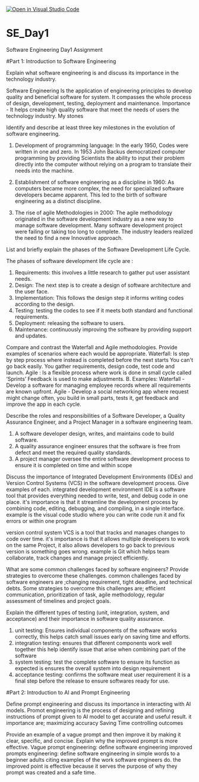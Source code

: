 [![Open in Visual Studio Code](https://classroom.github.com/assets/open-in-vscode-2e0aaae1b6195c2367325f4f02e2d04e9abb55f0b24a779b69b11b9e10269abc.svg)](https://classroom.github.com/online_ide?assignment_repo_id=15553493&assignment_repo_type=AssignmentRepo)
# SE_Day1
Software Engineering Day1 Assignment

#Part 1: Introduction to Software Engineering

Explain what software engineering is and discuss its importance in the technology industry.

Software Engineering Is the application of engineering principles to develop quality and beneficial software for system. It compasses the whole process of design, development, testing, deployment and maintenance. 
Importance - It helps create high quality software that meet the needs of users the technology industry. My stones

Identify and describe at least three key milestones in the evolution of software engineering.

1. Development of programming language: In the early 1950, Codes were written in one and zero. In 1953 John Backus democratized computer programming by providing Scientists the ability to input their problem directly into the computer without relying on a program to translate their needs into  the machine.

2. Establishment of software engineering as a discipline in 1960: As computers became  more complex, the need for specialized software developers became apparent. This led to the birth of software engineering as a distinct discipline. 

3. The rise of agile Methodologies in 2000: The agile methodology originated in the software development industry as a new way to manage software development. Many software development project were failing or taking too long to complete. The industry leaders realized the need to find a new Innovative approach. 


List and briefly explain the phases of the Software Development Life Cycle.

The phases of software development life cycle are : 
1. Requirements: this involves a little research to gather put user assistant needs. 
2. Design: The next step is to create a design of software architecture and the user face. 
3. Implementation: This follows the design step it informs writing codes according to the design. 
4. Testing: testing the codes to see if it meets both standard and functional requirements. 
5. Deployment: releasing the software to users. 
6. Maintenance: continuously improving the software by providing support and updates. 


Compare and contrast the Waterfall and Agile methodologies. Provide examples of scenarios where each would be appropriate.
Waterfall: Is step by step process where instead is completed before the next starts You can't go back easily. You gather  requirements, design code, test code and launch. 
Agile : Is a flexible process where work is done in small cycle called ‘Sprints’ Feedback is used to make adjustments.
B. Examples:
Waterfall - Develop a software for managing employee records where all requirements are known upfront. 
Agile - Develop a social networking app where request might change often, you build in small parts, tests it, get feedback and improve the app in each cycle. 


Describe the roles and responsibilities of a Software Developer, a Quality Assurance Engineer, and a Project Manager in a software engineering team.
1. A software developer design, writes, and maintains code to build software.
2. A quality assurance engineer ensures that the software is free from defect and meet the required quality standards.
3. A project manager oversee the entire software development process to ensure it is completed on time and within scope

Discuss the importance of Integrated Development Environments (IDEs) and Version Control Systems (VCS) in the software development process. Give examples of each.
integrated development environment IDE is a software tool that provides everything needed to write, test, and debug code in one place. it's importance is that it streamline the development process by combining code, editing, debugging, and compiling, in a single interface. 
example is the visual code studio where you can write code run it and fix errors or within one program

version control system VCS is a tool that tracks and manages changes to code over time. it's importance is that it allows multiple developers to work on the same Project, it also allows developers to go back to previous version is something goes wrong. example is Git which helps team collaborate, track changes and manage project efficiently. 


What are some common challenges faced by software engineers? Provide strategies to overcome these challenges.
common challenges faced by software engineers are ;changing requirement, tight deadline, and technical debts. Some strategies to overcome this challenges are; efficient communication, prioritization of task, agile methodology, regular assessment of timelines and project goals. 


Explain the different types of testing (unit, integration, system, and acceptance) and their importance in software quality assurance.
1. unit testing: Ensures individual components of the software works correctly, this helps catch small issues early on saving time and efforts.
2. integration testing: ensures that different components work well together this help identify issue that arise when combining part of the software
3. system testing: test the complete software to ensure its function as expected is ensures the overall system into design requirement
4. acceptance testing: confirms the software meat user requirement it is a final step before the release to ensure softwares ready for use. 


#Part 2: Introduction to AI and Prompt Engineering


Define prompt engineering and discuss its importance in interacting with AI models.
Promot engineering is the process of designing and refining instructions of prompt given to AI model to get accurate and useful result. 
it importance are;
maximizing accuracy
Saving Time 
controlling outcomes

Provide an example of a vague prompt and then improve it by making it clear, specific, and concise. Explain why the improved prompt is more effective.
Vague prompt engineering: define software engineering
improved prompts engineering: define software engineering in simple words to a beginner adults citing examples of the work software engineers do. 
the improved point is effective because it serves the purpose of why they prompt was created and a safe time. 
